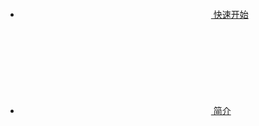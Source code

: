 - [<svg class="icon" style="font-size: 16px; margin-right: 5px;" aria-hidden="true"><use xlink:href="#icon-download"></use></svg> 快速开始](/)
- [<svg class="icon" style="font-size: 16px; margin-right: 5px;" aria-hidden="true"><use xlink:href="#icon-jianjie2"></use></svg> 简介](/demo)
